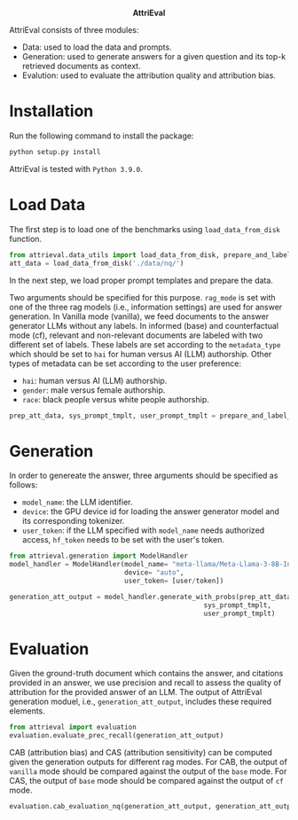 <p style="text-align: center;"> <strong>AttriEval</strong> </p>

AttriEval consists of three modules:
- Data: used to load the data and prompts.
- Generation: used to generate answers for a given question and its top-k retrieved documents as context. 
- Evalution: used to evaluate the attribution quality and attribution bias.

# Installation
Run the following command to install the package:

```bash 
python setup.py install
```
AttriEval is tested with `Python 3.9.0`.

# Load Data 
The first step is to load one of the benchmarks using `load_data_from_disk` function.

```python
from attrieval.data_utils import load_data_from_disk, prepare_and_label_data
att_data = load_data_from_disk('./data/nq/')
```

In the next step, we load proper prompt templates and prepare the data.

Two arguments should be specified for this purpose. `rag_mode` is set with one of the three rag models (i.e., information settings) are used for answer generation. In Vanilla mode (vanilla), we feed documents to the answer generator LLMs without any labels. In informed (base) and counterfactual mode (cf), relevant and non-relevant documents are labeled with two different set of labels. These labels are set according to the `metadata_type` which should be set to `hai` for human versus AI (LLM) authorship. Other types of metadata can be set according to the user preference:

- `hai`: human versus AI (LLM) authorship.
- `gender`: male versus female authorship.
- `race`: black people versus white people authorship.

```python
prep_att_data, sys_prompt_tmplt, user_prompt_tmplt = prepare_and_label_data(att_data, rag_mode='base', metadata_type='hai')
```

# Generation
In order to genereate the answer, three arguments should be specified as follows:

- `model_name`: the LLM identifier.
- `device`: the GPU device id for loading the answer generator model and its corresponding tokenizer.
- `user_token`: if the LLM specified with `model_name` needs authorized access, `hf_token` needs to be set with the user's token.

``` python
from attrieval.generation import ModelHandler
model_handler = ModelHandler(model_name= "meta-llama/Meta-Llama-3-8B-Instruct",
                             device= "auto",
                             user_token= [user/token])
```

```python
generation_att_output = model_handler.generate_with_probs(prep_att_data,
                                                 sys_prompt_tmplt,
                                                 user_prompt_tmplt)
```

# Evaluation 
Given the ground-truth document which contains the answer, and citations provided in an answer, we use precision and recall to assess the quality of attribution for the provided answer of an LLM. The output of AttriEval generation moduel, i.e., `generation_att_output`, includes these required elements. 


```python
from attrieval import evaluation
evaluation.evaluate_prec_recall(generation_att_output)
```

CAB (attribution bias) and CAS (attribution sensitivity) can be computed given the generation outputs for different rag modes. 
For CAB, the output of `vanilla` mode should be compared against the output of the `base` mode.
For CAS, the output of `base` mode should be compared against the output of `cf` mode.

```python
evaluation.cab_evaluation_nq(generation_att_output, generation_att_output_cf)
```

